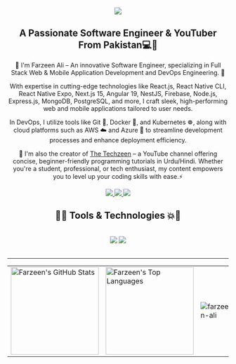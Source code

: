 <h1 align="center">
    <img src="https://readme-typing-svg.herokuapp.com/?font=Righteous&color=7e15f7&random=falsesize=35&center=true&vCenter=true&width=500&height=70&duration=2000&lines=Hi+There!+👋;+I'm+Farzeen+Ali+👨🏻‍💻;" />
</h1>

<h2 align="center">A Passionate Software Engineer & YouTuber From Pakistan💻🎥
</h2>
<div align="center"> 
 🌱 I'm Farzeen Ali – An innovative Software Engineer, specializing in Full Stack Web & Mobile Application Development and DevOps Engineering. 🚀

With expertise in cutting-edge technologies like React.js, React Native CLI, React Native Expo, Next.js 15, Angular 19, NestJS, Firebase, Node.js, Express.js, MongoDB, PostgreSQL, and more, I craft sleek, high-performing web and mobile applications tailored to user needs.

In DevOps, I utilize tools like Git 🐙, Docker 🐳, and Kubernetes ☸️, along with cloud platforms such as AWS ☁️ and Azure 🔵 to streamline development processes and enhance deployment efficiency.

🎥 I'm also the creator of <a href="https://www.youtube.com/@TheTechzeen">The Techzeen</a> – a YouTube channel offering concise, beginner-friendly programming tutorials in Urdu/Hindi. Whether you're a student, professional, or tech enthusiast, my content empowers you to level up your coding skills with ease.⚡

 </div>
 
<div align="center"> 
  <a href="mailto:farzeenaliarif786@gmail.com">
    <img src="https://img.shields.io/badge/Gmail-6C22A6?style=for-the-badge&logo=gmail&logoColor=white" />
  </a>
    <a href="https://www.youtube.com/@TheTechzeen" target="_blank">
     <img src="https://img.shields.io/badge/YouTube-D71313?style=for-the-badge&logo=youtube&logoColor=white" />
  </a>
  <a href="https://www.linkedin.com/in/farzeen-ali-533479204" >
    <img src="https://img.shields.io/badge/LinkedIn-0077B5?style=for-the-badge&logo=linkedin&logoColor=white" />
  </a>
</div>
 
<h2 align="center">🚀💥 Tools & Technologies 💥🚀</h2>
<br/>
<div align="center">
    <img src="https://skillicons.dev/icons?i=react,angular,javascript,typescript,express,nodejs,nestjs,github,tailwind,git,linux,docker,kubernetes,gitlab,azure" />
    <img src="https://skillicons.dev/icons?i=css,postgresql,supabase,html,firebase,mongodb,nextjs,mysql,php,laravel,jenkins,terraform,aws,ansible,grafana" /><br>
</div>
<br/>
<hr/>
<p align="center">
  <table>
    <tr>
      <td>
        <img src="https://github-readme-stats.vercel.app/api?username=farzeen-ali&show_icons=true&theme=midnight-purple" alt="Farzeen's GitHub Stats" height="200px" />
      </td>
      <td>
        <img src="https://github-readme-stats.vercel.app/api/top-langs/?username=farzeen-ali&layout=compact&theme=midnight-purple" alt="Farzeen's Top Languages" height="200px" />
      </td>
        <td>
            <img align="center" src="https://github-readme-streak-stats.herokuapp.com/?user=farzeen-ali&layout=compact&theme=midnight-purple" alt="farzeen-ali" />
        </td>
    </tr>
  </table>
</p>
